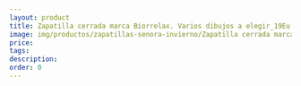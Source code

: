 ```yaml
---
layout: product
title: Zapatilla cerrada marca Biorrelax. Varios dibujos a elegir_19Eu
image: img/productos/zapatillas-senora-invierno/Zapatilla cerrada marca Biorrelax. Varios dibujos a elegir_19Eu.webp
price: 
tags: 
description: 
order: 0
---
```

